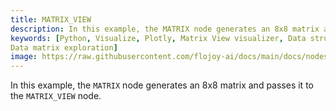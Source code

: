 ```yaml
---
title: MATRIX_VIEW
description: In this example, the MATRIX node generates an 8x8 matrix and passes it to the MATRIX_VIEW node. The MATRIX_VIEW node takes a "matrix" or "ordered_pair" type as input type and displays its visualization using a Plotly Table in matrix format.
keywords: [Python, Visualize, Plotly, Matrix View visualizer, Data structure visualization, Matrix representation tools, Flojoy visualization nodes, Matrix View examples, Matrix data visualization, Visualizing data matrices, Data structure illustration, Matrix visualization techniques,
Data matrix exploration]
image: https://raw.githubusercontent.com/flojoy-ai/docs/main/docs/nodes/VISUALIZERS/DATA_STRUCTURE/MATRIX_VIEW/examples/EX1/output.jpeg
---
```


In this example, the `MATRIX` node generates an 8x8 matrix and passes it to the `MATRIX_VIEW` node.
